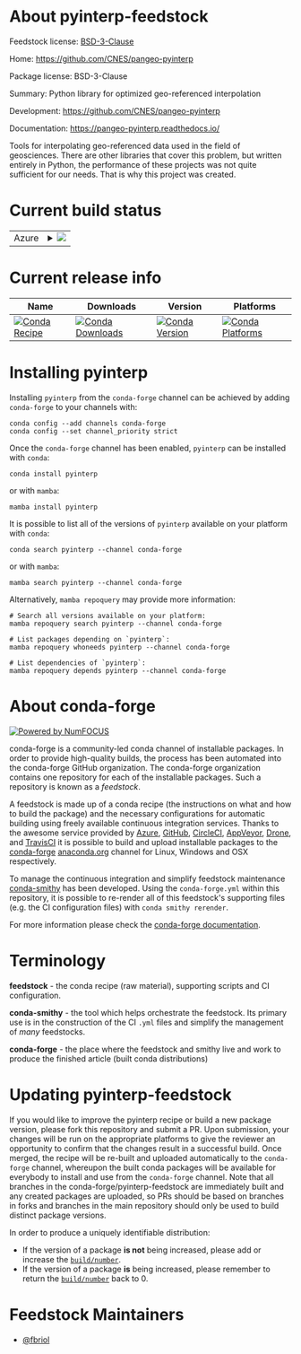 About pyinterp-feedstock
========================

Feedstock license: [BSD-3-Clause](https://github.com/conda-forge/pyinterp-feedstock/blob/main/LICENSE.txt)

Home: https://github.com/CNES/pangeo-pyinterp

Package license: BSD-3-Clause

Summary: Python library for optimized geo-referenced interpolation

Development: https://github.com/CNES/pangeo-pyinterp

Documentation: https://pangeo-pyinterp.readthedocs.io/

Tools for interpolating geo-referenced data used in the field of
geosciences. There are other libraries that cover this problem, but written
entirely in Python, the performance of these projects was not quite
sufficient for our needs. That is why this project was created.


Current build status
====================


<table>
    
  <tr>
    <td>Azure</td>
    <td>
      <details>
        <summary>
          <a href="https://dev.azure.com/conda-forge/feedstock-builds/_build/latest?definitionId=7861&branchName=main">
            <img src="https://dev.azure.com/conda-forge/feedstock-builds/_apis/build/status/pyinterp-feedstock?branchName=main">
          </a>
        </summary>
        <table>
          <thead><tr><th>Variant</th><th>Status</th></tr></thead>
          <tbody><tr>
              <td>linux_64_blasmklnumpy1.22python3.8.____cpython</td>
              <td>
                <a href="https://dev.azure.com/conda-forge/feedstock-builds/_build/latest?definitionId=7861&branchName=main">
                  <img src="https://dev.azure.com/conda-forge/feedstock-builds/_apis/build/status/pyinterp-feedstock?branchName=main&jobName=linux&configuration=linux%20linux_64_blasmklnumpy1.22python3.8.____cpython" alt="variant">
                </a>
              </td>
            </tr><tr>
              <td>linux_64_blasmklnumpy2.0python3.10.____cpython</td>
              <td>
                <a href="https://dev.azure.com/conda-forge/feedstock-builds/_build/latest?definitionId=7861&branchName=main">
                  <img src="https://dev.azure.com/conda-forge/feedstock-builds/_apis/build/status/pyinterp-feedstock?branchName=main&jobName=linux&configuration=linux%20linux_64_blasmklnumpy2.0python3.10.____cpython" alt="variant">
                </a>
              </td>
            </tr><tr>
              <td>linux_64_blasmklnumpy2.0python3.11.____cpython</td>
              <td>
                <a href="https://dev.azure.com/conda-forge/feedstock-builds/_build/latest?definitionId=7861&branchName=main">
                  <img src="https://dev.azure.com/conda-forge/feedstock-builds/_apis/build/status/pyinterp-feedstock?branchName=main&jobName=linux&configuration=linux%20linux_64_blasmklnumpy2.0python3.11.____cpython" alt="variant">
                </a>
              </td>
            </tr><tr>
              <td>linux_64_blasmklnumpy2.0python3.12.____cpython</td>
              <td>
                <a href="https://dev.azure.com/conda-forge/feedstock-builds/_build/latest?definitionId=7861&branchName=main">
                  <img src="https://dev.azure.com/conda-forge/feedstock-builds/_apis/build/status/pyinterp-feedstock?branchName=main&jobName=linux&configuration=linux%20linux_64_blasmklnumpy2.0python3.12.____cpython" alt="variant">
                </a>
              </td>
            </tr><tr>
              <td>linux_64_blasmklnumpy2.0python3.9.____cpython</td>
              <td>
                <a href="https://dev.azure.com/conda-forge/feedstock-builds/_build/latest?definitionId=7861&branchName=main">
                  <img src="https://dev.azure.com/conda-forge/feedstock-builds/_apis/build/status/pyinterp-feedstock?branchName=main&jobName=linux&configuration=linux%20linux_64_blasmklnumpy2.0python3.9.____cpython" alt="variant">
                </a>
              </td>
            </tr><tr>
              <td>linux_64_blasopenblasnumpy1.22python3.8.____cpython</td>
              <td>
                <a href="https://dev.azure.com/conda-forge/feedstock-builds/_build/latest?definitionId=7861&branchName=main">
                  <img src="https://dev.azure.com/conda-forge/feedstock-builds/_apis/build/status/pyinterp-feedstock?branchName=main&jobName=linux&configuration=linux%20linux_64_blasopenblasnumpy1.22python3.8.____cpython" alt="variant">
                </a>
              </td>
            </tr><tr>
              <td>linux_64_blasopenblasnumpy2.0python3.10.____cpython</td>
              <td>
                <a href="https://dev.azure.com/conda-forge/feedstock-builds/_build/latest?definitionId=7861&branchName=main">
                  <img src="https://dev.azure.com/conda-forge/feedstock-builds/_apis/build/status/pyinterp-feedstock?branchName=main&jobName=linux&configuration=linux%20linux_64_blasopenblasnumpy2.0python3.10.____cpython" alt="variant">
                </a>
              </td>
            </tr><tr>
              <td>linux_64_blasopenblasnumpy2.0python3.11.____cpython</td>
              <td>
                <a href="https://dev.azure.com/conda-forge/feedstock-builds/_build/latest?definitionId=7861&branchName=main">
                  <img src="https://dev.azure.com/conda-forge/feedstock-builds/_apis/build/status/pyinterp-feedstock?branchName=main&jobName=linux&configuration=linux%20linux_64_blasopenblasnumpy2.0python3.11.____cpython" alt="variant">
                </a>
              </td>
            </tr><tr>
              <td>linux_64_blasopenblasnumpy2.0python3.12.____cpython</td>
              <td>
                <a href="https://dev.azure.com/conda-forge/feedstock-builds/_build/latest?definitionId=7861&branchName=main">
                  <img src="https://dev.azure.com/conda-forge/feedstock-builds/_apis/build/status/pyinterp-feedstock?branchName=main&jobName=linux&configuration=linux%20linux_64_blasopenblasnumpy2.0python3.12.____cpython" alt="variant">
                </a>
              </td>
            </tr><tr>
              <td>linux_64_blasopenblasnumpy2.0python3.9.____cpython</td>
              <td>
                <a href="https://dev.azure.com/conda-forge/feedstock-builds/_build/latest?definitionId=7861&branchName=main">
                  <img src="https://dev.azure.com/conda-forge/feedstock-builds/_apis/build/status/pyinterp-feedstock?branchName=main&jobName=linux&configuration=linux%20linux_64_blasopenblasnumpy2.0python3.9.____cpython" alt="variant">
                </a>
              </td>
            </tr><tr>
              <td>osx_64_blasmklnumpy1.22python3.8.____cpython</td>
              <td>
                <a href="https://dev.azure.com/conda-forge/feedstock-builds/_build/latest?definitionId=7861&branchName=main">
                  <img src="https://dev.azure.com/conda-forge/feedstock-builds/_apis/build/status/pyinterp-feedstock?branchName=main&jobName=osx&configuration=osx%20osx_64_blasmklnumpy1.22python3.8.____cpython" alt="variant">
                </a>
              </td>
            </tr><tr>
              <td>osx_64_blasmklnumpy2.0python3.10.____cpython</td>
              <td>
                <a href="https://dev.azure.com/conda-forge/feedstock-builds/_build/latest?definitionId=7861&branchName=main">
                  <img src="https://dev.azure.com/conda-forge/feedstock-builds/_apis/build/status/pyinterp-feedstock?branchName=main&jobName=osx&configuration=osx%20osx_64_blasmklnumpy2.0python3.10.____cpython" alt="variant">
                </a>
              </td>
            </tr><tr>
              <td>osx_64_blasmklnumpy2.0python3.11.____cpython</td>
              <td>
                <a href="https://dev.azure.com/conda-forge/feedstock-builds/_build/latest?definitionId=7861&branchName=main">
                  <img src="https://dev.azure.com/conda-forge/feedstock-builds/_apis/build/status/pyinterp-feedstock?branchName=main&jobName=osx&configuration=osx%20osx_64_blasmklnumpy2.0python3.11.____cpython" alt="variant">
                </a>
              </td>
            </tr><tr>
              <td>osx_64_blasmklnumpy2.0python3.12.____cpython</td>
              <td>
                <a href="https://dev.azure.com/conda-forge/feedstock-builds/_build/latest?definitionId=7861&branchName=main">
                  <img src="https://dev.azure.com/conda-forge/feedstock-builds/_apis/build/status/pyinterp-feedstock?branchName=main&jobName=osx&configuration=osx%20osx_64_blasmklnumpy2.0python3.12.____cpython" alt="variant">
                </a>
              </td>
            </tr><tr>
              <td>osx_64_blasmklnumpy2.0python3.9.____cpython</td>
              <td>
                <a href="https://dev.azure.com/conda-forge/feedstock-builds/_build/latest?definitionId=7861&branchName=main">
                  <img src="https://dev.azure.com/conda-forge/feedstock-builds/_apis/build/status/pyinterp-feedstock?branchName=main&jobName=osx&configuration=osx%20osx_64_blasmklnumpy2.0python3.9.____cpython" alt="variant">
                </a>
              </td>
            </tr><tr>
              <td>osx_64_blasopenblasnumpy1.22python3.8.____cpython</td>
              <td>
                <a href="https://dev.azure.com/conda-forge/feedstock-builds/_build/latest?definitionId=7861&branchName=main">
                  <img src="https://dev.azure.com/conda-forge/feedstock-builds/_apis/build/status/pyinterp-feedstock?branchName=main&jobName=osx&configuration=osx%20osx_64_blasopenblasnumpy1.22python3.8.____cpython" alt="variant">
                </a>
              </td>
            </tr><tr>
              <td>osx_64_blasopenblasnumpy2.0python3.10.____cpython</td>
              <td>
                <a href="https://dev.azure.com/conda-forge/feedstock-builds/_build/latest?definitionId=7861&branchName=main">
                  <img src="https://dev.azure.com/conda-forge/feedstock-builds/_apis/build/status/pyinterp-feedstock?branchName=main&jobName=osx&configuration=osx%20osx_64_blasopenblasnumpy2.0python3.10.____cpython" alt="variant">
                </a>
              </td>
            </tr><tr>
              <td>osx_64_blasopenblasnumpy2.0python3.11.____cpython</td>
              <td>
                <a href="https://dev.azure.com/conda-forge/feedstock-builds/_build/latest?definitionId=7861&branchName=main">
                  <img src="https://dev.azure.com/conda-forge/feedstock-builds/_apis/build/status/pyinterp-feedstock?branchName=main&jobName=osx&configuration=osx%20osx_64_blasopenblasnumpy2.0python3.11.____cpython" alt="variant">
                </a>
              </td>
            </tr><tr>
              <td>osx_64_blasopenblasnumpy2.0python3.12.____cpython</td>
              <td>
                <a href="https://dev.azure.com/conda-forge/feedstock-builds/_build/latest?definitionId=7861&branchName=main">
                  <img src="https://dev.azure.com/conda-forge/feedstock-builds/_apis/build/status/pyinterp-feedstock?branchName=main&jobName=osx&configuration=osx%20osx_64_blasopenblasnumpy2.0python3.12.____cpython" alt="variant">
                </a>
              </td>
            </tr><tr>
              <td>osx_64_blasopenblasnumpy2.0python3.9.____cpython</td>
              <td>
                <a href="https://dev.azure.com/conda-forge/feedstock-builds/_build/latest?definitionId=7861&branchName=main">
                  <img src="https://dev.azure.com/conda-forge/feedstock-builds/_apis/build/status/pyinterp-feedstock?branchName=main&jobName=osx&configuration=osx%20osx_64_blasopenblasnumpy2.0python3.9.____cpython" alt="variant">
                </a>
              </td>
            </tr><tr>
              <td>osx_arm64_blasopenblasnumpy1.22python3.8.____cpython</td>
              <td>
                <a href="https://dev.azure.com/conda-forge/feedstock-builds/_build/latest?definitionId=7861&branchName=main">
                  <img src="https://dev.azure.com/conda-forge/feedstock-builds/_apis/build/status/pyinterp-feedstock?branchName=main&jobName=osx&configuration=osx%20osx_arm64_blasopenblasnumpy1.22python3.8.____cpython" alt="variant">
                </a>
              </td>
            </tr><tr>
              <td>osx_arm64_blasopenblasnumpy2.0python3.10.____cpython</td>
              <td>
                <a href="https://dev.azure.com/conda-forge/feedstock-builds/_build/latest?definitionId=7861&branchName=main">
                  <img src="https://dev.azure.com/conda-forge/feedstock-builds/_apis/build/status/pyinterp-feedstock?branchName=main&jobName=osx&configuration=osx%20osx_arm64_blasopenblasnumpy2.0python3.10.____cpython" alt="variant">
                </a>
              </td>
            </tr><tr>
              <td>osx_arm64_blasopenblasnumpy2.0python3.11.____cpython</td>
              <td>
                <a href="https://dev.azure.com/conda-forge/feedstock-builds/_build/latest?definitionId=7861&branchName=main">
                  <img src="https://dev.azure.com/conda-forge/feedstock-builds/_apis/build/status/pyinterp-feedstock?branchName=main&jobName=osx&configuration=osx%20osx_arm64_blasopenblasnumpy2.0python3.11.____cpython" alt="variant">
                </a>
              </td>
            </tr><tr>
              <td>osx_arm64_blasopenblasnumpy2.0python3.12.____cpython</td>
              <td>
                <a href="https://dev.azure.com/conda-forge/feedstock-builds/_build/latest?definitionId=7861&branchName=main">
                  <img src="https://dev.azure.com/conda-forge/feedstock-builds/_apis/build/status/pyinterp-feedstock?branchName=main&jobName=osx&configuration=osx%20osx_arm64_blasopenblasnumpy2.0python3.12.____cpython" alt="variant">
                </a>
              </td>
            </tr><tr>
              <td>osx_arm64_blasopenblasnumpy2.0python3.9.____cpython</td>
              <td>
                <a href="https://dev.azure.com/conda-forge/feedstock-builds/_build/latest?definitionId=7861&branchName=main">
                  <img src="https://dev.azure.com/conda-forge/feedstock-builds/_apis/build/status/pyinterp-feedstock?branchName=main&jobName=osx&configuration=osx%20osx_arm64_blasopenblasnumpy2.0python3.9.____cpython" alt="variant">
                </a>
              </td>
            </tr><tr>
              <td>win_64_blasmklnumpy1.22python3.8.____cpython</td>
              <td>
                <a href="https://dev.azure.com/conda-forge/feedstock-builds/_build/latest?definitionId=7861&branchName=main">
                  <img src="https://dev.azure.com/conda-forge/feedstock-builds/_apis/build/status/pyinterp-feedstock?branchName=main&jobName=win&configuration=win%20win_64_blasmklnumpy1.22python3.8.____cpython" alt="variant">
                </a>
              </td>
            </tr><tr>
              <td>win_64_blasmklnumpy2.0python3.10.____cpython</td>
              <td>
                <a href="https://dev.azure.com/conda-forge/feedstock-builds/_build/latest?definitionId=7861&branchName=main">
                  <img src="https://dev.azure.com/conda-forge/feedstock-builds/_apis/build/status/pyinterp-feedstock?branchName=main&jobName=win&configuration=win%20win_64_blasmklnumpy2.0python3.10.____cpython" alt="variant">
                </a>
              </td>
            </tr><tr>
              <td>win_64_blasmklnumpy2.0python3.11.____cpython</td>
              <td>
                <a href="https://dev.azure.com/conda-forge/feedstock-builds/_build/latest?definitionId=7861&branchName=main">
                  <img src="https://dev.azure.com/conda-forge/feedstock-builds/_apis/build/status/pyinterp-feedstock?branchName=main&jobName=win&configuration=win%20win_64_blasmklnumpy2.0python3.11.____cpython" alt="variant">
                </a>
              </td>
            </tr><tr>
              <td>win_64_blasmklnumpy2.0python3.12.____cpython</td>
              <td>
                <a href="https://dev.azure.com/conda-forge/feedstock-builds/_build/latest?definitionId=7861&branchName=main">
                  <img src="https://dev.azure.com/conda-forge/feedstock-builds/_apis/build/status/pyinterp-feedstock?branchName=main&jobName=win&configuration=win%20win_64_blasmklnumpy2.0python3.12.____cpython" alt="variant">
                </a>
              </td>
            </tr><tr>
              <td>win_64_blasmklnumpy2.0python3.9.____cpython</td>
              <td>
                <a href="https://dev.azure.com/conda-forge/feedstock-builds/_build/latest?definitionId=7861&branchName=main">
                  <img src="https://dev.azure.com/conda-forge/feedstock-builds/_apis/build/status/pyinterp-feedstock?branchName=main&jobName=win&configuration=win%20win_64_blasmklnumpy2.0python3.9.____cpython" alt="variant">
                </a>
              </td>
            </tr><tr>
              <td>win_64_blasopenblasnumpy1.22python3.8.____cpython</td>
              <td>
                <a href="https://dev.azure.com/conda-forge/feedstock-builds/_build/latest?definitionId=7861&branchName=main">
                  <img src="https://dev.azure.com/conda-forge/feedstock-builds/_apis/build/status/pyinterp-feedstock?branchName=main&jobName=win&configuration=win%20win_64_blasopenblasnumpy1.22python3.8.____cpython" alt="variant">
                </a>
              </td>
            </tr><tr>
              <td>win_64_blasopenblasnumpy2.0python3.10.____cpython</td>
              <td>
                <a href="https://dev.azure.com/conda-forge/feedstock-builds/_build/latest?definitionId=7861&branchName=main">
                  <img src="https://dev.azure.com/conda-forge/feedstock-builds/_apis/build/status/pyinterp-feedstock?branchName=main&jobName=win&configuration=win%20win_64_blasopenblasnumpy2.0python3.10.____cpython" alt="variant">
                </a>
              </td>
            </tr><tr>
              <td>win_64_blasopenblasnumpy2.0python3.11.____cpython</td>
              <td>
                <a href="https://dev.azure.com/conda-forge/feedstock-builds/_build/latest?definitionId=7861&branchName=main">
                  <img src="https://dev.azure.com/conda-forge/feedstock-builds/_apis/build/status/pyinterp-feedstock?branchName=main&jobName=win&configuration=win%20win_64_blasopenblasnumpy2.0python3.11.____cpython" alt="variant">
                </a>
              </td>
            </tr><tr>
              <td>win_64_blasopenblasnumpy2.0python3.12.____cpython</td>
              <td>
                <a href="https://dev.azure.com/conda-forge/feedstock-builds/_build/latest?definitionId=7861&branchName=main">
                  <img src="https://dev.azure.com/conda-forge/feedstock-builds/_apis/build/status/pyinterp-feedstock?branchName=main&jobName=win&configuration=win%20win_64_blasopenblasnumpy2.0python3.12.____cpython" alt="variant">
                </a>
              </td>
            </tr><tr>
              <td>win_64_blasopenblasnumpy2.0python3.9.____cpython</td>
              <td>
                <a href="https://dev.azure.com/conda-forge/feedstock-builds/_build/latest?definitionId=7861&branchName=main">
                  <img src="https://dev.azure.com/conda-forge/feedstock-builds/_apis/build/status/pyinterp-feedstock?branchName=main&jobName=win&configuration=win%20win_64_blasopenblasnumpy2.0python3.9.____cpython" alt="variant">
                </a>
              </td>
            </tr>
          </tbody>
        </table>
      </details>
    </td>
  </tr>
</table>

Current release info
====================

| Name | Downloads | Version | Platforms |
| --- | --- | --- | --- |
| [![Conda Recipe](https://img.shields.io/badge/recipe-pyinterp-green.svg)](https://anaconda.org/conda-forge/pyinterp) | [![Conda Downloads](https://img.shields.io/conda/dn/conda-forge/pyinterp.svg)](https://anaconda.org/conda-forge/pyinterp) | [![Conda Version](https://img.shields.io/conda/vn/conda-forge/pyinterp.svg)](https://anaconda.org/conda-forge/pyinterp) | [![Conda Platforms](https://img.shields.io/conda/pn/conda-forge/pyinterp.svg)](https://anaconda.org/conda-forge/pyinterp) |

Installing pyinterp
===================

Installing `pyinterp` from the `conda-forge` channel can be achieved by adding `conda-forge` to your channels with:

```
conda config --add channels conda-forge
conda config --set channel_priority strict
```

Once the `conda-forge` channel has been enabled, `pyinterp` can be installed with `conda`:

```
conda install pyinterp
```

or with `mamba`:

```
mamba install pyinterp
```

It is possible to list all of the versions of `pyinterp` available on your platform with `conda`:

```
conda search pyinterp --channel conda-forge
```

or with `mamba`:

```
mamba search pyinterp --channel conda-forge
```

Alternatively, `mamba repoquery` may provide more information:

```
# Search all versions available on your platform:
mamba repoquery search pyinterp --channel conda-forge

# List packages depending on `pyinterp`:
mamba repoquery whoneeds pyinterp --channel conda-forge

# List dependencies of `pyinterp`:
mamba repoquery depends pyinterp --channel conda-forge
```


About conda-forge
=================

[![Powered by
NumFOCUS](https://img.shields.io/badge/powered%20by-NumFOCUS-orange.svg?style=flat&colorA=E1523D&colorB=007D8A)](https://numfocus.org)

conda-forge is a community-led conda channel of installable packages.
In order to provide high-quality builds, the process has been automated into the
conda-forge GitHub organization. The conda-forge organization contains one repository
for each of the installable packages. Such a repository is known as a *feedstock*.

A feedstock is made up of a conda recipe (the instructions on what and how to build
the package) and the necessary configurations for automatic building using freely
available continuous integration services. Thanks to the awesome service provided by
[Azure](https://azure.microsoft.com/en-us/services/devops/), [GitHub](https://github.com/),
[CircleCI](https://circleci.com/), [AppVeyor](https://www.appveyor.com/),
[Drone](https://cloud.drone.io/welcome), and [TravisCI](https://travis-ci.com/)
it is possible to build and upload installable packages to the
[conda-forge](https://anaconda.org/conda-forge) [anaconda.org](https://anaconda.org/)
channel for Linux, Windows and OSX respectively.

To manage the continuous integration and simplify feedstock maintenance
[conda-smithy](https://github.com/conda-forge/conda-smithy) has been developed.
Using the ``conda-forge.yml`` within this repository, it is possible to re-render all of
this feedstock's supporting files (e.g. the CI configuration files) with ``conda smithy rerender``.

For more information please check the [conda-forge documentation](https://conda-forge.org/docs/).

Terminology
===========

**feedstock** - the conda recipe (raw material), supporting scripts and CI configuration.

**conda-smithy** - the tool which helps orchestrate the feedstock.
                   Its primary use is in the construction of the CI ``.yml`` files
                   and simplify the management of *many* feedstocks.

**conda-forge** - the place where the feedstock and smithy live and work to
                  produce the finished article (built conda distributions)


Updating pyinterp-feedstock
===========================

If you would like to improve the pyinterp recipe or build a new
package version, please fork this repository and submit a PR. Upon submission,
your changes will be run on the appropriate platforms to give the reviewer an
opportunity to confirm that the changes result in a successful build. Once
merged, the recipe will be re-built and uploaded automatically to the
`conda-forge` channel, whereupon the built conda packages will be available for
everybody to install and use from the `conda-forge` channel.
Note that all branches in the conda-forge/pyinterp-feedstock are
immediately built and any created packages are uploaded, so PRs should be based
on branches in forks and branches in the main repository should only be used to
build distinct package versions.

In order to produce a uniquely identifiable distribution:
 * If the version of a package **is not** being increased, please add or increase
   the [``build/number``](https://docs.conda.io/projects/conda-build/en/latest/resources/define-metadata.html#build-number-and-string).
 * If the version of a package **is** being increased, please remember to return
   the [``build/number``](https://docs.conda.io/projects/conda-build/en/latest/resources/define-metadata.html#build-number-and-string)
   back to 0.

Feedstock Maintainers
=====================

* [@fbriol](https://github.com/fbriol/)

